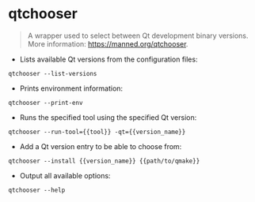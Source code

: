 # qtchooser

> A wrapper used to select between Qt development binary versions.
> More information: <https://manned.org/qtchooser>.

- Lists available Qt versions from the configuration files:

`qtchooser --list-versions`

- Prints environment information:

`qtchooser --print-env`

- Runs the specified tool using the specified Qt version:

`qtchooser --run-tool={{tool}} -qt={{version_name}}`

- Add a Qt version entry to be able to choose from:

`qtchooser --install {{version_name}} {{path/to/qmake}}`

- Output all available options:

`qtchooser --help`
